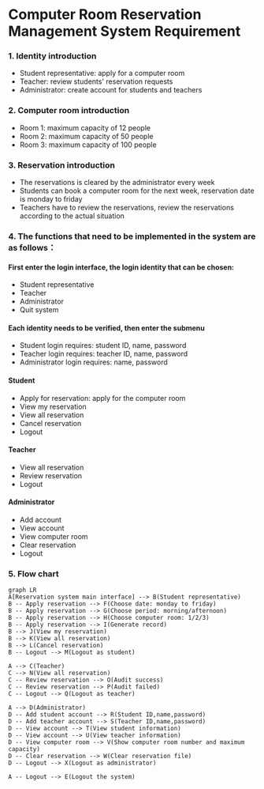 # Computer Room Reservation Management System Requirement

### 1. Identity introduction
- Student representative:  apply for a computer room
- Teacher:  review students' reservation requests 
- Administrator:  create account for students and teachers

### 2. Computer room introduction
- Room 1:  maximum capacity of 12 people
- Room 2:  maximum capacity of 50 people
- Room 3:  maximum capacity of 100 people

### 3. Reservation introduction
- The reservations is cleared by the administrator every week
- Students can book a computer room for the next week, reservation date is monday to friday
- Teachers have to review the reservations, review the reservations according to the actual situation

### 4. The functions that need to be implemented in the system are as follows：

#### First enter the login interface, the login identity that can be chosen:
- Student representative
- Teacher
- Administrator
- Quit system

#### Each identity needs to be verified, then enter the submenu
- Student login requires: student ID, name, password
- Teacher login requires: teacher ID, name, password
- Administrator login requires: name, password

#### Student
- Apply for reservation: apply for the computer room
- View my reservation
- View all reservation
- Cancel reservation
- Logout

#### Teacher
- View all reservation
- Review reservation
- Logout

#### Administrator
- Add account
- View account
- View computer room
- Clear reservation
- Logout


### 5. Flow chart
```mermaid
graph LR
A[Reservation system main interface] --> B(Student representative)
B -- Apply reservation --> F(Choose date: monday to friday)
B -- Apply reservation --> G(Choose period: morning/afternoon)
B -- Apply reservation --> H(Choose computer room: 1/2/3)
B -- Apply reservation --> I(Generate record)
B --> J(View my reservation)
B --> K(View all reservation)
B --> L(Cancel reservation)
B -- Logout --> M(Logout as student)

A --> C(Teacher)
C --> N(View all reservation)
C -- Review reservation --> O(Audit success)
C -- Review reservation --> P(Audit failed)
C -- Logout --> Q(Logout as teacher)

A --> D(Administrator)
D -- Add student account --> R(Student ID,name,password)
D -- Add teacher account --> S(Teacher ID,name,password)
D -- View account --> T(View student information)
D -- View account --> U(View teacher information)
D -- View computer room --> V(Show computer room number and maximum capacity)
D -- Clear reservation --> W(Clear reservation file)
D -- Logout --> X(Logout as administrator)

A -- Logout --> E(Logout the system)
 

```
